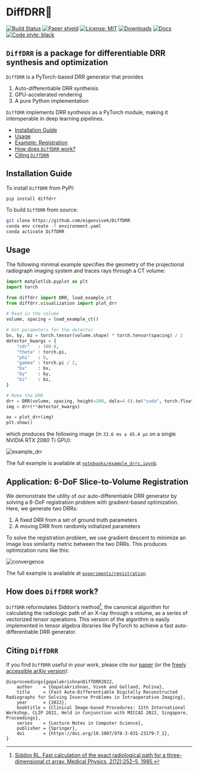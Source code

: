# DiffDRR🩻
[![Build Status](https://github.com/eigenvivek/DiffDRR/actions/workflows/CI.yml/badge.svg?branch=main)](https://github.com/eigenvivek/DiffDRR/actions/workflows/CI.yml?query=branch%3Amain)
[![Paper shield](https://img.shields.io/badge/arXiv-2208.12737-red)](https://arxiv.org/abs/2208.12737)
[![License: MIT](https://img.shields.io/badge/License-MIT-blue)](LICENSE)
[![Downloads](https://static.pepy.tech/badge/diffdrr/month)](https://pepy.tech/project/diffdrr)
[![Docs](https://img.shields.io/badge/docs-passing-brightgreen)](https://vivekg.dev/DiffDRR/)
[![Code style: black](https://img.shields.io/badge/Code%20style-black-black.svg)](https://github.com/psf/black)

## `DiffDRR` is a package for differentiable DRR synthesis and optimization

`DiffDRR` is a PyTorch-based DRR generator that provides

1. Auto-differentiable DRR syntheisis
2. GPU-accelerated rendering
3. A pure Python implementation

`DiffDRR` implements DRR synthesis as a PyTorch module, making it interoperable in deep learning pipelines.

- [Installation Guide](#installation-guide)
- [Usage](#usage)
- [Example: Registration](#application-6-dof-slice-to-volume-registration)
- [How does `DiffDRR` work?](#how-does-diffdrr-work)
- [Citing `DiffDRR`](#citing-diffdrr)

## Installation Guide
<!--- 
To install `DiffDRR` with conda (recommended):
```zsh
conda install -c conda-forge diffdrr
conda install -c nvidia pytorch-cuda=11.7  # Optional for GPU support
``` 
--->

To install `DiffDRR` from PyPI:
```zsh
pip install diffdrr
```

To build `DiffDRR` from source:
```zsh
git clone https://github.com/eigenvivek/DiffDRR
conda env create -f environment.yaml
conda activate DiffDRR
```

## Usage

The following minimal example specifies the geometry of the projectional radiograph imaging system and traces rays through a CT volume:

```Python
import matplotlib.pyplot as plt
import torch

from diffdrr import DRR, load_example_ct
from diffdrr.visualization import plot_drr

# Read in the volume
volume, spacing = load_example_ct()

# Get parameters for the detector
bx, by, bz = torch.tensor(volume.shape) * torch.tensor(spacing) / 2
detector_kwargs = {
    "sdr"   : 300.0,
    "theta" : torch.pi,
    "phi"   : 0,
    "gamma" : torch.pi / 2,
    "bx"    : bx,
    "by"    : by,
    "bz"    : bz,
}

# Make the DRR
drr = DRR(volume, spacing, height=200, delx=4.0).to("cuda", torch.float32)
img = drr(**detector_kwargs)

ax = plot_drr(img)
plt.show()
```

which produces the following image (in `33.6 ms ± 45.4 µs` on a single NVIDIA RTX 2080 Ti GPU):

![example_drr](figures/example_drr.png)

The full example is available at [`notebooks/example_drrs.ipynb`](notebooks/example_drrs.ipynb).

## Application: 6-DoF Slice-to-Volume Registration

We demonstrate the utility of our auto-differentiable DRR generator by solving a 6-DoF registration problem with gradient-based optimization.
Here, we generate two DRRs:

1. A fixed DRR from a set of ground truth parameters
2. A moving DRR from randomly initialized parameters

To solve the registration problem, we use gradient descent to minimize an image loss similarity metric between the two DRRs.
This produces optimization runs like this:

![convergence](https://github.com/eigenvivek/DiffDRR/blob/main/experiments/registration/results/momentum_dampen/gifs/converged/649.gif)

The full example is available at [`experiments/registration`](experiments/registration).

## How does `DiffDRR` work?

`DiffDRR` reformulates Siddon's method[^fn], the canonical algorithm for calculating the radiologic path of an X-ray through a volume, as a series of vectorized tensor operations.
This version of the algorithm is easily implemented in tensor algebra libraries like PyTorch to achieve a fast auto-differentiable DRR generator.

[^fn]: [Siddon RL. Fast calculation of the exact radiological path for a three-dimensional ct array.
Medical Physics, 2(12):252–5, 1985.](https://doi.org/10.1118/1.595715)

## Citing `DiffDRR`

If you find `DiffDRR` useful in your work, please cite our [paper](https://doi.org/10.1007/978-3-031-23179-7_1) (or the [freely accessible arXiv version](https://arxiv.org/abs/2208.12737)):

```
@inproceedings{gopalakrishnanDiffDRR2022,
    author    = {Gopalakrishnan, Vivek and Golland, Polina},
    title     = {Fast Auto-Differentiable Digitally Reconstructed Radiographs for Solving Inverse Problems in Intraoperative Imaging},
    year      = {2022},
    booktitle = {Clinical Image-based Procedures: 11th International Workshop, CLIP 2022, Held in Conjunction with MICCAI 2022, Singapore, Proceedings},
    series    = {Lecture Notes in Computer Science},
    publisher = {Springer},
    doi       = {https://doi.org/10.1007/978-3-031-23179-7_1},
}
```
